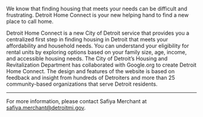 We know that finding housing that meets your needs can be difficult and frustrating. Detroit Home Connect is your new helping hand to find a new place to call home.

Detroit Home Connect is a new City of Detroit service that provides you a centralized first step in finding housing in Detroit that meets your affordability and household needs. You can understand your eligibility for rental units by exploring options based on your family size, age, income, and accessible housing needs. The City of Detroit’s Housing and Revitalization Department has collaborated with Google.org to create Detroit Home Connect. The design and features of the website is based on feedback and insight from hundreds of Detroiters and more than 25 community-based organizations that serve Detroit residents.

---

For more information, please contact Safiya Merchant at safiya.merchant@detroitmi.gov.
